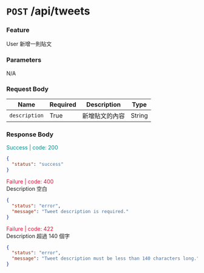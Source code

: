 # `POST` /api/tweets

### Feature

User 新增一則貼文

### Parameters

N/A

### Request Body

| Name          | Required | Description    | Type   |
| ------------- | -------- | -------------- | ------ |
| `description` | True     | 新增貼文的內容 | String |

### Response Body

<font color="#008B8B">Success | code: 200</font>

```json
{
  "status": "success"
}
```

<font color="#DC143C">Failure | code: 400</font>  
Description 空白

```json
{
  "status": "error",
  "message": "Tweet description is required."
}
```

<font color="#DC143C">Failure | code: 422</font>  
Description 超過 140 個字

```json
{
  "status": "error",
  "message": "Tweet description must be less than 140 characters long."
}
```
